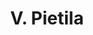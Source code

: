 ---
layout: page
title: V. Pietila
description: Postdoc
img: 
redirect: 
importance: 1
category: former postdocs
---